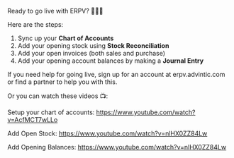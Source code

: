 Ready to go live with ERPV? 🏁🏁🏁

Here are the steps:

1. Sync up your **Chart of Accounts**
3. Add your opening stock using **Stock Reconciliation**
4. Add your open invoices (both sales and purchase)
3. Add your opening account balances by making a **Journal Entry**

If you need help for going live, sign up for an account at erpv.advintic.com or find a partner to help you with this.

Or you can watch these videos 📺:

Setup your chart of accounts: https://www.youtube.com/watch?v=AcfMCT7wLLo

Add Open Stock: https://www.youtube.com/watch?v=nlHX0ZZ84Lw

Add Opening Balances: https://www.youtube.com/watch?v=nlHX0ZZ84Lw
